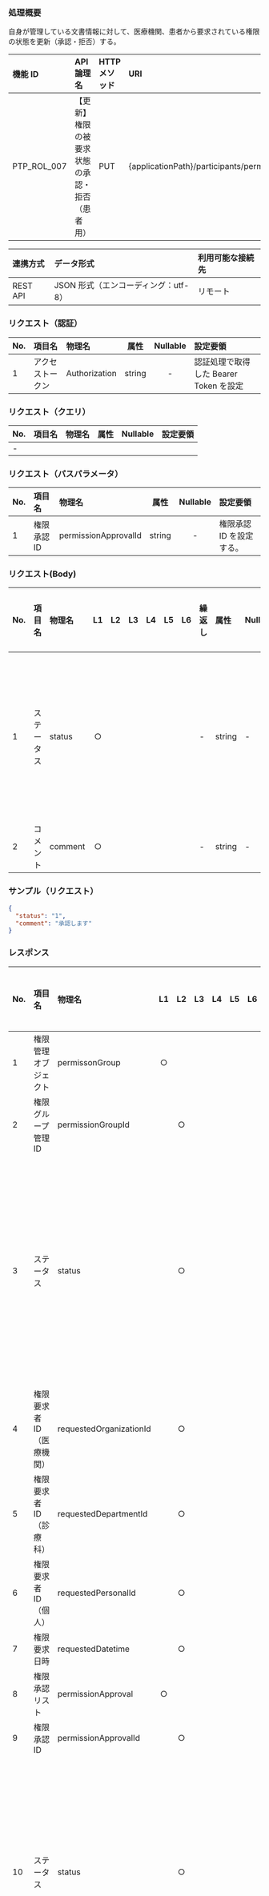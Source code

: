 ### 処理概要

自身が管理している文書情報に対して、医療機関、患者から要求されている権限の状態を更新（承認・拒否）する。

| 機能 ID     | API 論理名                                     | HTTP メソッド | URI                                                                       |
| :---------- | :--------------------------------------------- | :------------ | :------------------------------------------------------------------------ |
| PTP_ROL_007 | 【更新】権限の被要求状態の承認・拒否（患者用） | PUT           | {applicationPath}/participants/permission/approval/{permissionApprovalId} |

| 連携方式 | データ形式                           | 利用可能な接続先 |
| :------- | :----------------------------------- | :--------------- |
| REST API | JSON 形式（エンコーディング：utf-8） | リモート         |

### リクエスト（認証）

| No. | 項目名           | 物理名        |  属性  | Nullable | 設定要領                               |
| :-- | :--------------- | :------------ | :----: | :------: | :------------------------------------- |
| 1   | アクセストークン | Authorization | string |    -     | 認証処理で取得した Bearer Token を設定 |

### リクエスト（クエリ）

| No. | 項目名 | 物理名 | 属性 | Nullable | 設定要領 |
| :-- | :----- | :----- | :--: | :------: | :------- |
| -   |        |        |      |          |          |

### リクエスト（パスパラメータ）

| No. | 項目名      | 物理名               |  属性  | Nullable | 設定要領                 |
| :-- | :---------- | :------------------- | :----: | :------: | :----------------------- |
| 1   | 権限承認 ID | permissionApprovalId | string |    -     | 権限承認 ID を設定する。 |

### リクエスト(Body)

| No. | 項目名     | 物理名  | L1  | L2  | L3  | L4  | L5  | L6  | 繰返し | 属性   | Nullable | リクエスト設定要領                                     |
| :-- | :--------- | :------ | :-: | :-: | :-: | :-: | :-: | :-: | :----- | :----- | :------- | :----------------------------------------------------- |
| 1   | ステータス | status  |  ○  |     |     |     |     |     | -      | string | -        | 権限の承認状態を設定する。（1:承認済み or 2:承認拒否） |
| 2   | コメント   | comment |  ○  |     |     |     |     |     | -      | string | -        |                                                        |

### サンプル（リクエスト）

```json
{
  "status": "1",
  "comment": "承認します"
}
```

### レスポンス

| No. | 項目名                    | 物理名                  | L1  | L2  | L3  | L4  | L5  | L6  | 繰返し | 属性   | Nullable | レスポンス設定要領                                                                         |
| :-- | :------------------------ | :---------------------- | :-: | :-: | :-: | :-: | :-: | :-: | :----- | :----- | :------- | :----------------------------------------------------------------------------------------- |
| 1   | 権限管理オブジェクト      | permissonGroup          |  ○  |     |     |     |     |     | ○      | object | -        |                                                                                            |
| 2   | 権限グループ管理 ID       | permissionGroupId       |     |  ○  |     |     |     |     | -      | string | -        |                                                                                            |
| 3   | ステータス                | status                  |     |  ○  |     |     |     |     | -      | string | -        | 権限の承認状態を設定する。<br/>0:承認要求中<br/>1:承認済み<br/>2:承認拒否<br/>3:承認取下げ |
| 4   | 権限要求者 ID（医療機関） | requestedOrganizationId |     |  ○  |     |     |     |     | -      | string | -        |                                                                                            |
| 5   | 権限要求者 ID（診療科）   | requestedDepartmentId   |     |  ○  |     |     |     |     | -      | string | -        |                                                                                            |
| 6   | 権限要求者 ID（個人）     | requestedPersonalId     |     |  ○  |     |     |     |     | -      | string | -        |                                                                                            |
| 7   | 権限要求日時              | requestedDatetime       |     |  ○  |     |     |     |     | -      | date   | -        |                                                                                            |
| 8   | 権限承認リスト            | permissionApproval      |  ○  |     |     |     |     |     | ○      | array  | -        |                                                                                            |
| 9   | 権限承認 ID               | permissionApprovalId    |     |  ○  |     |     |     |     | -      | string | -        |                                                                                            |
| 10  | ステータス                | status                  |     |  ○  |     |     |     |     | -      | string | -        | 権限の承認状態を設定する。<br/>0:承認要求中<br/>1:承認済み<br/>2:承認拒否<br/>3:承認取下げ |
| 11  | 権限承認者 ID（医療機関） | allowableOrganizationId |     |  ○  |     |     |     |     | -      | string | -        |                                                                                            |
| 12  | 権限承認者 ID（診療科）   | allowableDepartmentId   |     |  ○  |     |     |     |     | -      | string | -        |                                                                                            |
| 13  | 権限承認者 ID（個人）     | allowablePersonalId     |     |  ○  |     |     |     |     | -      | string | -        |                                                                                            |
| 14  | 権限コメントリスト        | permissionComment       |  ○  |     |     |     |     |     | ○      | array  | -        |                                                                                            |
| 15  | 権限コメント ID           | permissionCommentId     |     |  ○  |     |     |     |     | -      | string | -        |                                                                                            |
| 16  | 医療機関 ID               | organizationId          |     |  ○  |     |     |     |     | -      | string | -        |                                                                                            |
| 17  | 診療科 ID                 | departmentId            |     |  ○  |     |     |     |     | -      | string | -        |                                                                                            |
| 18  | 個人 ID                   | personalId              |     |  ○  |     |     |     |     | -      | string | -        |                                                                                            |
| 19  | コメント                  | comment                 |     |  ○  |     |     |     |     | -      | string | -        |                                                                                            |

| エラー条件                                                        |
| :---------------------------------------------------------------- |
| システムエラー<br/>・API 共通仕様に準拠<br/>業務エラー<br/>・なし |

### サンプル（レスポンス）

```json title="正常終了"
{
  "permissionGroup": {
    "permissionGroupId": "6a7a8516-610d-4c35-bf95-9e7b5219a852",
    "status": "1",
    "requestedOrganizationId": "1310000001",
    "requestedDepartmentId": "",
    "requestedPersonalId": "ececfc9e-4b53-48c0-96da-482ffdf69a95",
    "requestedDatetime": "Oct 7, 2021, 7:51:02 PM"
  },
  "permissionApproval": [
    {
      "permissionApprovalId": 2,
      "status": "1",
      "allowablePersonalId": "db04b087-52ee-4d69-9861-07e4d3db325e",
      "approverPersonalId": "db04b087-52ee-4d69-9861-07e4d3db325e",
      "approvedDatetime": "Oct 7, 2021, 8:02:04 PM"
    }
  ],
  "permissionComment": [
    {
      "personalId": "db04b087-52ee-4d69-9861-07e4d3db325e",
      "comment": "承認します"
    }
  ]
}
```

```json title="異常終了"
{
  "errorCode": "PLAT500"
}
```

### 備考

なし
